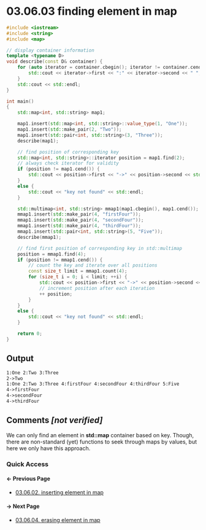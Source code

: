 # 03.06.03 finding element in map

```cxx
#include <iostream>
#include <string>
#include <map>

// display container information
template <typename D>
void describe(const D& container) {
    for (auto iterator = container.cbegin(); iterator != container.cend(); ++iterator) {
        std::cout << iterator->first << ":" << iterator->second << " ";
    }
    std::cout << std::endl;
}

int main()
{
    std::map<int, std::string> map1;

    map1.insert(std::map<int, std::string>::value_type(1, "One"));
    map1.insert(std::make_pair(2, "Two"));
    map1.insert(std::pair<int, std::string>(3, "Three"));
    describe(map1);

    // find position of corresponding key
    std::map<int, std::string>::iterator position = map1.find(2);
    // always check iterator for validity
    if (position != map1.cend()) {
        std::cout << position->first << "->" << position->second << std::endl;
    }
    else {
        std::cout << "key not found" << std::endl;
    }

    std::multimap<int, std::string> mmap1(map1.cbegin(), map1.cend());
    mmap1.insert(std::make_pair(4, "firstFour"));
    mmap1.insert(std::make_pair(4, "secondFour"));
    mmap1.insert(std::make_pair(4, "thirdFour"));
    mmap1.insert(std::pair<int, std::string>(5, "Five"));
    describe(mmap1);

    // find first position of corresponding key in std::multimap
    position = mmap1.find(4);
    if (position != mmap1.cend()) {
        // count the key and iterate over all positions
        const size_t limit = mmap1.count(4);
        for (size_t i = 0; i < limit; ++i) {
            std::cout << position->first << "->" << position->second << std::endl;
            // increment position after each iteration
            ++ position;
        }
    }
    else {
        std::cout << "key not found" << std::endl;
    }

    return 0;
}

```

## Output

```txt
1:One 2:Two 3:Three 
2->Two
1:One 2:Two 3:Three 4:firstFour 4:secondFour 4:thirdFour 5:Five 
4->firstFour
4->secondFour
4->thirdFour
```

## Comments *[not verified]*

We can only find an element in **std::map** container based on key.
Though, there are non-standard (yet) functions to seek through maps by values, but here we only have this approach.

### Quick Access

<div class="previous_page pagination">

#### &#8592; Previous Page

* [03.06.02. inserting element in map](./../../03.stl/06.map/02.insertion.md)

</div>
<div class="next_page pagination">

#### &#8594; Next Page

* [03.06.04. erasing element in map](./../../03.stl/06.map/04.erase.md)

</div>

